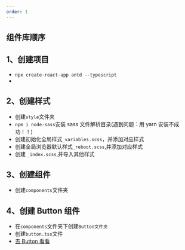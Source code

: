 ```yaml
---
order: 1
---
```


## 组件库顺序

## 1、创建项目

- `npx create-react-app antd --typescript`
-

## 2、创建样式

- 创建`style`文件夹
- `npm i node-sass`安装 sass 文件解析目录(遇到问题：用 yarn 安装不成功！！)
- 创建初始化全局样式`_variables.scss`，并添加对应样式
- 创建全局浏览器默认样式`_reboot.scss`,并添加对应样式
- 创建 `_index.scss`,并导入其他样式

## 3、创建组件

- 创建`components`文件夹

## 4、创建 Button 组件

- 在`components`文件夹下创建`Button文件夹`
- 创建`button.tsx`文件
- <a href="./Button.md" >去 Button 看看</a>
